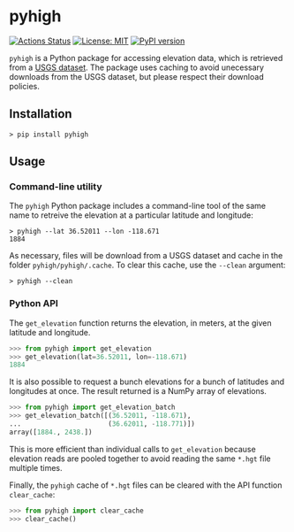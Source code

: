 # pyhigh
[![Actions Status](https://github.com/sgherbst/pyhigh/workflows/Regression/badge.svg)](https://github.com/sgherbst/pyhigh/actions)
[![License: MIT](https://img.shields.io/badge/License-MIT-yellow.svg)](https://opensource.org/licenses/MIT)
[![PyPI version](https://badge.fury.io/py/pyhigh.svg)](https://badge.fury.io/py/pyhigh)

``pyhigh`` is a Python package for accessing elevation data, which is retrieved from a [USGS dataset](https://dds.cr.usgs.gov/srtm/version2_1/SRTM3/North_America/).  The package uses caching to avoid unecessary downloads from the USGS dataset, but please respect their download policies.

## Installation

```shell
> pip install pyhigh
```

## Usage

### Command-line utility

The ``pyhigh`` Python package includes a command-line tool of the same name to retreive the elevation at a particular latitude and longitude:

```shell
> pyhigh --lat 36.52011 --lon -118.671
1884
```

As necessary, files will be download from a USGS dataset and cache in the folder ``pyhigh/pyhigh/.cache``.  To clear this cache, use the ``--clean`` argument:

```shell
> pyhigh --clean
```

### Python API

The ``get_elevation`` function returns the elevation, in meters, at the given latitude and longitude.

```python
>>> from pyhigh import get_elevation
>>> get_elevation(lat=36.52011, lon=-118.671)
1884
```

It is also possible to request a bunch elevations for a bunch of latitudes and longitudes at once.  The result returned is a NumPy array of elevations.

```python
>>> from pyhigh import get_elevation_batch
>>> get_elevation_batch([(36.52011, -118.671),
...                      (36.62011, -118.771)])
array([1884., 2438.])
```
This is more efficient than individual calls to ``get_elevation`` because elevation reads are pooled together to avoid reading the same ``*.hgt`` file multiple times.

Finally, the ``pyhigh`` cache of ``*.hgt`` files can be cleared with the API function ``clear_cache``:

```python
>>> from pyhigh import clear_cache
>>> clear_cache()
```
